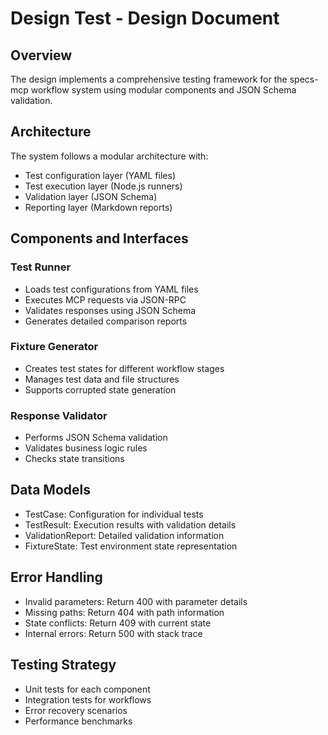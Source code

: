 # Design Test - Design Document

## Overview

The design implements a comprehensive testing framework for the specs-mcp workflow system using modular components and JSON Schema validation.

## Architecture

The system follows a modular architecture with:
- Test configuration layer (YAML files)
- Test execution layer (Node.js runners)
- Validation layer (JSON Schema)
- Reporting layer (Markdown reports)

## Components and Interfaces

### Test Runner
- Loads test configurations from YAML files
- Executes MCP requests via JSON-RPC
- Validates responses using JSON Schema
- Generates detailed comparison reports

### Fixture Generator
- Creates test states for different workflow stages
- Manages test data and file structures
- Supports corrupted state generation

### Response Validator
- Performs JSON Schema validation
- Validates business logic rules
- Checks state transitions

## Data Models

- TestCase: Configuration for individual tests
- TestResult: Execution results with validation details
- ValidationReport: Detailed validation information
- FixtureState: Test environment state representation

## Error Handling

- Invalid parameters: Return 400 with parameter details
- Missing paths: Return 404 with path information
- State conflicts: Return 409 with current state
- Internal errors: Return 500 with stack trace

## Testing Strategy

- Unit tests for each component
- Integration tests for workflows
- Error recovery scenarios
- Performance benchmarks
